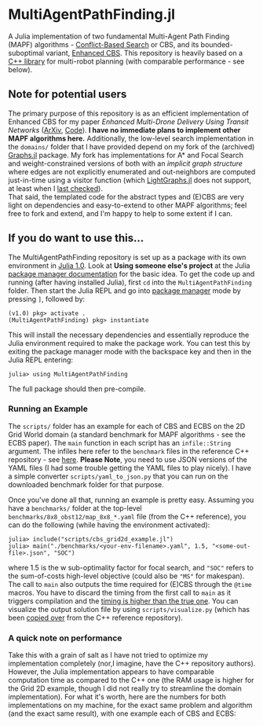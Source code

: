 # MultiAgentPathFinding.jl

A Julia implementation of two fundamental Multi-Agent Path Finding (MAPF) algorithms -
[Conflict-Based Search](https://www.sciencedirect.com/science/article/pii/S0004370214001386) or CBS,
and its bounded-suboptimal variant, [Enhanced CBS](https://www.aaai.org/ocs/index.php/SOCS/SOCS14/paper/view/8911).
This repository is heavily based on a [C++ library](https://github.com/whoenig/libMultiRobotPlanning) for multi-robot planning
(with comparable performance - see below).

## Note for potential users
The primary purpose of this repository is as an efficient implementation of Enhanced CBS
for my paper _Enhanced Multi-Drone Delivery Using Transit Networks_ ([ArXiv](), [Code](https://github.com/sisl/MultiAgentAllocationTransit.jl/tree/master/src)).
**I have no immediate plans to implement other MAPF algorithms here.**
Additionally, the low-level search implementation in the `domains/`
folder that I have provided depend on my fork of the (archived)
[Graphs.jl](https://github.com/Shushman/Graphs.jl) package. My fork has implementations
for A* and Focal Search and weight-constrained versions of both with an _implicit
graph structure_ where edges are not explicitly enumerated and out-neighbors
are computed just-in-time using a visitor function (which [LightGraphs.jl](https://github.com/JuliaGraphs/LightGraphs.jl) does
not support, at least when I [last checked](https://github.com/JuliaGraphs/LightGraphs.jl/issues/1108)). </br>
That said, the templated code for the abstract types and (E)CBS are very light on dependencies and easy-to-extend to other MAPF algorithms; feel free to fork and extend, and I'm happy to help to some extent if I can.


## If you do want to use this...
The MultiAgentPathFinding repository is set up as a package with its own environment in [Julia 1.0](https://julialang.org/downloads/). Look at **Using someone else's project** at the Julia [package manager documentation](https://julialang.github.io/Pkg.jl/v1/environments/#Using-someone-else's-project-1) for the basic idea. To get the code up and running (after having installed Julia), first `cd` into the `MultiAgentPathFinding` folder.
Then start the Julia REPL and go into [package manager](https://julialang.github.io/Pkg.jl/v1/getting-started/) mode by pressing `]`, followed by:
```shell
(v1.0) pkg> activate .
(MultiAgentPathFinding) pkg> instantiate
```
This will install the necessary dependencies and essentially reproduce the Julia environment required to make the package work. You can test this by exiting the package manager mode with the backspace key and then in the Julia REPL entering:
```shell
julia> using MultiAgentPathFinding
```
The full package should then pre-compile.

### Running an Example
The `scripts/` folder has an example for each of CBS and ECBS on the 2D Grid World domain (a standard benchmark for MAPF algorithms - see the ECBS paper).
The `main` function in each script has an `infile::String` argument.
The infiles here refer to the `benchmark` files in the reference C++ repository - see [here](https://github.com/whoenig/libMultiRobotPlanning/tree/master/benchmark).
**Please Note**, you need to use JSON versions of the YAML files (I had some trouble getting the YAML files to play nicely). I have a simple converter `scripts/yaml_to_json.py` that you can run on the downloaded benchmark folder for that purpose.

Once you've done all that, running an example is pretty easy. Assuming you have a `benchmarks/` folder at the top-level `benchmarks/8x8_obst12/map_8x8_*.yaml` file (from the C++ reference), you can do the following (while having the environment activated):
```shell
julia> include("scripts/cbs_grid2d_example.jl")
julia> main("./benchmarks/<your-env-filename>.yaml", 1.5, "<some-out-file>.json", "SOC")
```
where 1.5 is the w sub-optimality factor for focal search, and `"SOC"` refers to the sum-of-costs high-level objective (could also be `"MS"` for makespan).
The call to `main` also outputs the time required for (E)CBS through the `@time` macros. You have to discard the timing from the first call to `main` as it triggers compilation and the [timing is higher than the true one](https://docs.julialang.org/en/v1/manual/performance-tips/index.html#Measure-performance-with-[@time](@ref)-and-pay-attention-to-memory-allocation-1).
You can visualize the output solution file by using `scripts/visualize.py` (which has been [copied over](https://github.com/whoenig/libMultiRobotPlanning/blob/master/example/visualize.py) from the C++ reference repository).


### A quick note on performance
Take this with a grain of salt as I have not tried to optimize my implementation completely (nor,I imagine, have the C++ repository authors). However, the Julia implementation appears to have comparable computation time as compared to the C++ one
(the RAM usage is higher for the Grid 2D example, though I did not really try to streamline the domain implementation).
For what it's worth, here are the numbers for both implementations on my machine, for the exact same problem and algorithm (and the exact same result), with one example each of CBS and ECBS:
